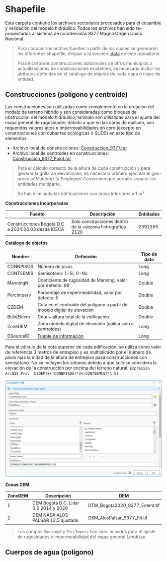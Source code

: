 # Shapefile

Esta carpeta contiene los archivos vectoriales procesados para el ensamble y validación del modelo hidráulico. Todos los archivos han sido re-proyectados al sistema de coordenadas 9377 Magna Orígen Único Nacional.

> Para conocer los archivo fuentes a partir de los cuales se generaron los diferentes shapefile, diríjase a la sección [.data](../.data) de este repositorio.
> 
> Para incorporar construcciones adicionales de otros municipios o actualizaciones de construcciones existentes, es necesario incluir los atributos definidos en el catálogo de objetos de cada capa o clase de entidad.


## Construcciones (polígono y centroide)

Las construcciones son utilizadas como complemento en la creación del modelo de terreno híbrido y son consideradas como bloques de obstrucción del modelo hidráulico; también son utilizadas para el ajuste del mapa general de rugosidades debido a que en las caras de mallado, son requeridos valores altos e impermeabilidades en cero (excepto en construcciones con cubiertas ecológicas o SUDS) en este tipo de elementos.

* Archivo local de construcciones: [Construccion_9377.rar](Construccion_9377)
* Archivo local de centroides en construcciones: [Construccion_9377_Point.rar](Construccion_9377)

> Para el cálculo correcto de la altura de cada construcción y para generar la grilla de elevaciones, es necesario primero ejecutar el geo-proceso _Multipart to Singlepart Conversion_ que permite separar las entidades multiparte.
> 
> Se han eliminado las edificaciones con áreas inferiores a 1 m².

**Construcciones incorporadas**

| Fuente                                             | Descripción                                                | Entidades |
|----------------------------------------------------|------------------------------------------------------------|-----------|
| Construcciones Bogotá D.C a 2024.03.03 desde IDECA | Solo construcciones dentro de la subzona hidrográfica 2120 | 2391355   |

**Catálogo de objetos**

| Nombre     | Definición                                                                 | Tipo de dato |
|------------|----------------------------------------------------------------------------|--------------|
| CONNPISOS  | Número de pisos                                                            | Long         |
| CONTSEMIS  | Semisótano: 1-Sí, 0-No                                                     | Long         |
| ManningN   | Coeficiente de rugosidad de Manning, valor por defecto: 99                 | Double       |
| PercImperv | Porcentaje de impermeabilidad, valor por defecto: 0                        | Double       |
| CZDEM      | Cota en el centroide del polígono a partir del modelo digital de elevación | Double       |
| BuildElevm | Cota + altura total de la edificación                                      | Double       |
| ZoneDEM    | Zona modelo digital de elevación (aplica solo a centroides)                | Long         |
| DSourceID  | [Fuente de información](../Readme.md#fuentes-de-información)               | Long         |

Para el cálculo de la cota superior de cada edificación, se utiliza como valor de referencia 3 metros de entrepiso y es multiplicado por el número de pisos más la mitad de la altura de entrepiso pasa construcciones con semisótano. No se incluyen los sótanos debido a que solo se considera la elevación de la construcción por encima del terreno natural. `Expresión ArcGIS Pro: !CZDEM!+(!CONNPISOS!*3+!CONTSEMIS!*1.5)`

![R.HydroBogota](../.graph/ArcGISPro_CalculateField_BuildElevm.png)

**Zonas DEM**

| ZoneDEM | Descripción                           | DEM                            |
|---------|---------------------------------------|--------------------------------|
| 1       | DEM Bogotá D.C. Lidar 0.5 2014 y 2020 | DTM_Bogota2020_9377_Extent.tif |
| 2       | DEM NASA ALOS PALSAR 12.5 ajustado    | DSM_AlosPalsar_9377_Fit.tif    |

> Los campos `ManningN` y `PercImperv` han sido incluídos para el ajuste de rugosidades e impermeabilidad del mapa general _LandUse_.


## Cuerpos de agua (polígono)





